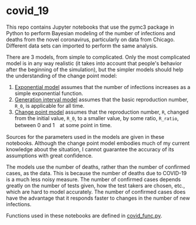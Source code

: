 # covid_19
This repo contains Jupyter notebooks that use the pymc3 package in Python to perform Bayesian modeling of the number of infections and deaths from the novel coronavirus, particularly on data from Chicago. Different data sets can imported to perform the same analysis.

There are 3 models, from simple to complicated. Only the most complicated model is in any way realistic (it takes into account that people's behavior after the beginning of the simulation), but the simpler models should help the understanding of the change point model:
1. [Exponential model](../blob/master/notebooks/exponential_model.ipynb) assumes that the number of infections increases as a simple exponential function.
2. [Generation interval model](../blob/master/notebooks/generation_interval_model.ipynb) assumes that the basic reproduction number, `R_0`, is applicable for all time.
3. [Change point model](../blob/master/notebooks/change_point_model.ipynb) assumes that the reproduction number, `R`, changed from the initial value, `R_0`, to a smaller value, by some ratio, `R_ratio`, between 0 and 1　at some point in time.

Sources for the parameters used in the models are given in these notebooks. Although the change point model embodies much of my current knowledge about the situation, I cannot guarantee the accuracy of its assumptions with great confidence.

The models use the number of deaths, rather than the number of confirmed cases, as the data. This is because the number of deaths due to COVID-19 is a much less noisy measure. The number of confirmed cases depends greatly on the number of tests given, how the test takers are chosen, etc., which are hard to model accurately. The number of confirmed cases does have the advantage that it responds faster to changes in the number of new infections.

Functions used in these notebooks are defined in [covid_func.py](../blob/master/covid_func.py).
